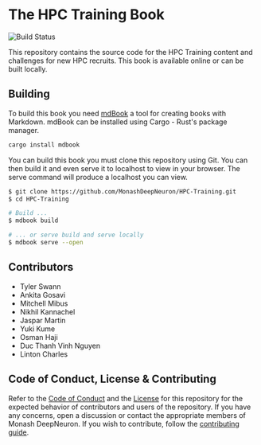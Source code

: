 # The HPC Training Book

![Build Status](https://github.com/MonashDeepNeuron/HPC-Training/workflows/CI/badge.svg)

This repository contains the source code for the HPC Training content and challenges for new HPC recruits. This book is available online or can be built locally.

## Building

To build this book you need [mdBook](https://rust-lang.github.io/mdBook/index.html) a tool for creating books with Markdown. mdBook can be installed using Cargo - Rust's package manager.

```sh
cargo install mdbook
```

You can build this book you must clone this repository using Git. You can then build it and even serve it to localhost to view in your browser. The serve command will produce a localhost you can view.

```sh
$ git clone https://github.com/MonashDeepNeuron/HPC-Training.git
$ cd HPC-Training

# Build ...
$ mdbook build

# ... or serve build and serve locally
$ mdbook serve --open
```

## Contributors

- Tyler Swann
- Ankita Gosavi
- Mitchell Mibus
- Nikhil Kannachel
- Jaspar Martin
- Yuki Kume
- Osman Haji
- Duc Thanh Vinh Nguyen
- Linton Charles

## Code of Conduct, License & Contributing

Refer to the [Code of Conduct](/CODE_OF_CONDUCT.md) and the [License](/LICENSE) for this repository for the expected behavior of contributors and users of the repository. If you have any concerns, open a discussion or contact the appropriate members of Monash DeepNeuron. If you wish to contribute, follow the [contributing guide](/CONTRIBUTING.md).
